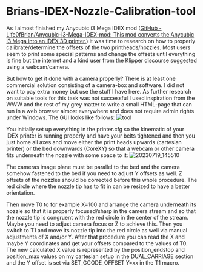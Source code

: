# Brians-IDEX-Nozzle-Calibration-tool

As I almost finished my Anycubic i3 Mega IDEX mod ([GitHub - Life0fBrian/Anycubic-i3-Mega-IDEX-mod: This mod converts the Anycubic i3 Mega into an IDEX 3D printer.](https://github.com/Life0fBrian/Anycubic-i3-Mega-IDEX-mod)) it was time to research on how to properly calibrate/determine the offsets of the two printheads/nozzles.
Most users seem to print some special patterns and change the offsets until everything is fine but the internet and a kind user from the Klipper discourse suggested using a webcam/camera.

But how to get it done with a camera properly? There is at least one commercial solution consisting of a camera-box and software.
I did not want to pay extra money but use the stuff I have here.
As further research on suitable tools for this task was not successful I used inspiration from the WWW and the rest of my grey matter to write a small HTML-page that can run in a web browser almost everywhere and does not require admin rights under Windows.
The GUI looks like follows:
![tool](https://github.com/Life0fBrian/Brians-IDEX-Nozzle-Calibration-tool/assets/84620081/7baaee45-7333-4f96-82a7-7c21d9b99fdb)

You initially set up everything in the printer.cfg so the kinematic of your IDEX printer is running properly and have your belts tightened and then you just home all axes and move either the print heads upwards (cartesian printer) or the bed downwards (CoreXY) so that a webcam or other camera fits underneath the nozzle with some space to it:
![20230719_145510](https://github.com/Life0fBrian/Brians-IDEX-Nozzle-Calibration-tool/assets/84620081/dae516c0-4bfc-4631-b09e-e52d4d7405d3)

The cameras image plane must be parallel to the bed and the camera somehow fastened to the bed if you need to adjust Y offsets as well.
Z offsets of the nozzles should be corrected before this whole procedure.
The red circle where the nozzle tip has to fit in can be resized to have a better orientation.

Then move T0 to for example X=100 and arrange the camera underneath its nozzle so that it is properly focused/sharp in the camera stream and so that the nozzle tip is congruent with the red circle in the center of the stream.
Maybe you need to adjust camera focus or Z to achieve this.
Then you switch to T1 and move its nozzle tip into the red circle as well via manual adjustments of X and/or Y.
After that procedure you can read the X and maybe Y coordinates and get your offsets compared to the values of T0.
The new calculated X value is represented by the position_endstop and position_max values on my cartesian setup in the DUAL_CARRIAGE section and the Y offset is set via SET_GCODE_OFFSET Y=xx in the T1 macro.
